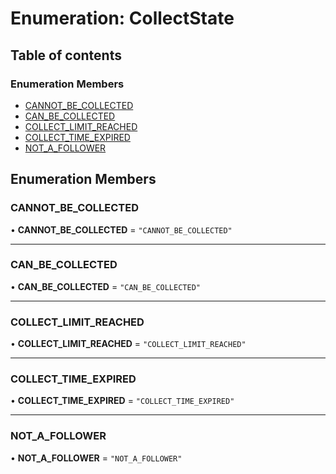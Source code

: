 # Enumeration: CollectState

## Table of contents

### Enumeration Members

- [CANNOT\_BE\_COLLECTED](CollectState.md#cannot_be_collected)
- [CAN\_BE\_COLLECTED](CollectState.md#can_be_collected)
- [COLLECT\_LIMIT\_REACHED](CollectState.md#collect_limit_reached)
- [COLLECT\_TIME\_EXPIRED](CollectState.md#collect_time_expired)
- [NOT\_A\_FOLLOWER](CollectState.md#not_a_follower)

## Enumeration Members

### CANNOT\_BE\_COLLECTED

• **CANNOT\_BE\_COLLECTED** = ``"CANNOT_BE_COLLECTED"``

___

### CAN\_BE\_COLLECTED

• **CAN\_BE\_COLLECTED** = ``"CAN_BE_COLLECTED"``

___

### COLLECT\_LIMIT\_REACHED

• **COLLECT\_LIMIT\_REACHED** = ``"COLLECT_LIMIT_REACHED"``

___

### COLLECT\_TIME\_EXPIRED

• **COLLECT\_TIME\_EXPIRED** = ``"COLLECT_TIME_EXPIRED"``

___

### NOT\_A\_FOLLOWER

• **NOT\_A\_FOLLOWER** = ``"NOT_A_FOLLOWER"``
